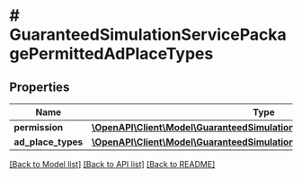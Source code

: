 # # GuaranteedSimulationServicePackagePermittedAdPlaceTypes

## Properties

Name | Type | Description | Notes
------------ | ------------- | ------------- | -------------
**permission** | [**\OpenAPI\Client\Model\GuaranteedSimulationServicePackagePermissionType**](GuaranteedSimulationServicePackagePermissionType.md) |  | [optional]
**ad_place_types** | [**\OpenAPI\Client\Model\GuaranteedSimulationServiceAdPlaceType[]**](GuaranteedSimulationServiceAdPlaceType.md) |  | [optional]

[[Back to Model list]](../../README.md#models) [[Back to API list]](../../README.md#endpoints) [[Back to README]](../../README.md)
